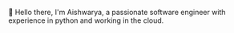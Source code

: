 👋 Hello there, I'm Aishwarya, a passionate software engineer with experience in python and working in the cloud.
